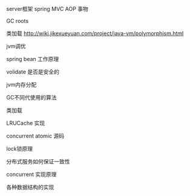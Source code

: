 server框架 spring MVC AOP 事物

GC roots

类加载 http://wiki.jikexueyuan.com/project/java-vm/polymorphism.html

jvm调优

spring bean 工作原理

volidate 是否是安全的

jvm内存分配

GC不同代使用的算法

类加载

LRUCache 实现

concurrent atomic 源码

lock锁原理

分布式服务如何保证一致性

concurrent 实现原理

各种数据结构的实现










